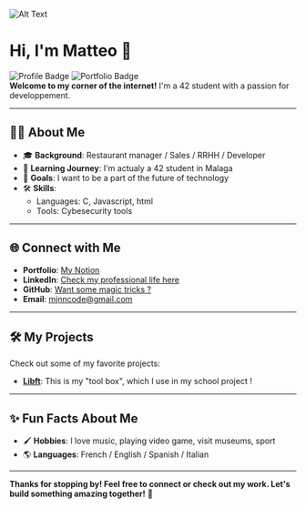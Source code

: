 ![Alt Text](https://raw.githubusercontent.com/Maj-e/git.ressources/refs/heads/main/Leonardo_Vision_XL_digital_alchemist_science_code_computer_occ_2.jpg?token=GHSAT0AAAAAAC2QZ4AZGKJOZ6AC6AIXFOSEZZYQOSQ)

# Hi, I'm Matteo 👋

![Profile Badge](https://img.shields.io/badge/-Developer-blue) ![Portfolio Badge](https://img.shields.io/badge/-Portfolio-orange)  
**Welcome to my corner of the internet!** I'm a 42 student with a passion for developpement.  

---

## 👨‍💻 About Me

- 🎓 **Background**: Restaurant manager / Sales / RRHH / Developer
- 🌱 **Learning Journey**: I'm actualy a 42 student in Malaga
- 🎯 **Goals**: I want to be a part of the future of technology
- 🛠️ **Skills**:  
  - Languages: C, Javascript, html
  - Tools: Cybesecurity tools

---

## 🌐 Connect with Me

- **Portfolio**: [My Notion](https://mjnn.notion.site/Home-efa120f4990b47a591505e232ce90f47?pvs=4)
- **LinkedIn**: [Check my professional life here](linkedin.com/in/matteo-jeannin-41045b214)
- **GitHub**: [Want some magic tricks ?](https://github.com/Maj-e)
- **Email**: [mjnncode@gmail.com](mailto:mjnncode@gmail.com)
---

## 🛠️ My Projects

Check out some of my favorite projects:

- **[Libft](https://github.com/Maj-e/libft)**: This is my "tool box", which I use in my school project !

---

## ✨ Fun Facts About Me

- 🖌️ **Hobbies**: I love music, playing video game, visit museums, sport
- 🌎 **Languages**: French / English / Spanish / Italian

---

**Thanks for stopping by! Feel free to connect or check out my work. Let's build something amazing together!** 🚀
